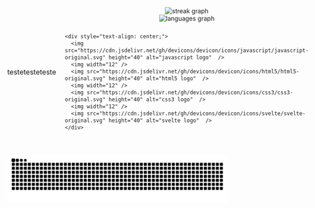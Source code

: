 <div style="display: flex; flex-direction: row; align-items: center; justify-content: space-between; gap: 20px;">
  <div>
    <p style="font-size: 16px;">testetesteteste</p>
  </div>

  <div style="display: flex; flex-direction: column; align-items: center; gap: 10px;">
    <div style="text-align: center;">
      <img src="https://streak-stats.demolab.com?user=RosaesSouza&locale=pt-br&mode=daily&theme=gruvbox&hide_border=true&border_radius=5&date_format=M%20j%5B,%20Y%5D&order=3" height="126" alt="streak graph" />
      <br>
      <img src="https://github-readme-stats.vercel.app/api/top-langs?username=RosaesSouza&locale=pt-br&hide_title=false&layout=compact&card_width=320&langs_count=5&theme=gruvbox&hide_border=true&order=2" height="150" alt="languages graph" />
    </div>
    
    <div style="text-align: center;">
      <img src="https://cdn.jsdelivr.net/gh/devicons/devicon/icons/javascript/javascript-original.svg" height="40" alt="javascript logo"  />
      <img width="12" />
      <img src="https://cdn.jsdelivr.net/gh/devicons/devicon/icons/html5/html5-original.svg" height="40" alt="html5 logo"  />
      <img width="12" />
      <img src="https://cdn.jsdelivr.net/gh/devicons/devicon/icons/css3/css3-original.svg" height="40" alt="css3 logo"  />
      <img width="12" />
      <img src="https://cdn.jsdelivr.net/gh/devicons/devicon/icons/svelte/svelte-original.svg" height="40" alt="svelte logo"  />
    </div>
  </div>
</div>


###

<br clear="both">

<div align="center">
  <img src="https://raw.githubusercontent.com/RosaesSouza/Readme/output/snake.svg" alt="Snake animation" />
</div>

###
